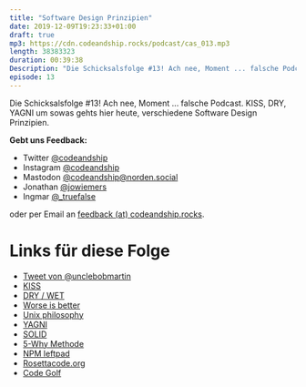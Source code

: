 ```yaml
---
title: "Software Design Prinzipien"
date: 2019-12-09T19:23:33+01:00
draft: true
mp3: https://cdn.codeandship.rocks/podcast/cas_013.mp3
length: 38383323
duration: 00:39:38
Description: "Die Schicksalsfolge #13! Ach nee, Moment ... falsche Podcast. KISS, DRY, YAGNI um sowas gehts hier heute."
episode: 13
---
```


Die Schicksalsfolge #13! Ach nee, Moment ... falsche Podcast. KISS, DRY, YAGNI um sowas gehts hier heute, verschiedene Software Design Prinzipien.

**Gebt uns Feedback:**

- Twitter [@codeandship][1]
- Instagram [@codeandship][6]
- Mastodon [@codeandship@norden.social][5]
- Jonathan [@jowiemers][2]
- Ingmar [@_truefalse][3]
 
oder per Email an [feedback (at) codeandship.rocks][4].

[1]: https://twitter.com/codeandship
[2]: https://twitter.com/jowiemers
[3]: https://twitter.com/_truefalse
[4]: mailto:feedback@codeandship.rocks
[5]: https://norden.social/users/codeandship
[6]: https://www.instagram.com/codeandship/

# Links für diese Folge

- [Tweet von @unclebobmartin](https://twitter.com/unclebobmartin/status/1192392951294500864)
- [KISS](https://en.wikipedia.org/wiki/KISS_principle)
- [DRY / WET](https://en.wikipedia.org/wiki/Don%27t_repeat_yourself)
- [Worse is better](https://en.wikipedia.org/wiki/Worse_is_better)
- [Unix philosophy](https://en.wikipedia.org/wiki/Unix_philosophy)
- [YAGNI](https://en.wikipedia.org/wiki/You_aren%27t_gonna_need_it)
- [SOLID](https://en.wikipedia.org/wiki/SOLID)
- [5-Why Methode](https://de.wikipedia.org/wiki/5-Why-Methode)
- [NPM leftpad](https://www.theregister.co.uk/2016/03/23/npm_left_pad_chaos/)
- [Rosettacode.org](http://rosettacode.org/wiki/Category:Programming_Tasks)
- [Code Golf](https://codegolf.stackexchange.com/?tab=hot)

